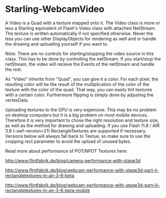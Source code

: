 Starling-WebcamVideo
====================

A Video is a Quad with a texture mapped onto it.
The Video class is more or less a Starling equivalent of Flash's Video class with attached NetStream. The texture is written automatically if not specified otherwise. Never the less you can use other DisplayObjects for rendering as well and or handle the drawing and uploading yourself if you want to.

Note: There are no controls for starting/stopping the video source in this class. This has to be done by controlling the netStream. If you start/stop the netStream, the video will recieve the Events of the netStream and handle the rest.

As "Video" inherits from "Quad", you can give it a color. For each pixel, the resulting color will be the result of the multiplication of the color of the texture with the color of the quad. That way, you can easily tint textures with a certain color. Furthermore flipping is simply done by adjusting the vertexData.

Uploading textures to the GPU is very expensive. This may be no problem on desktop computers but it is a big problem on most mobile devices. Therefore it is very important to chose the right resolution and texture size, as well as the method for drawing and uploading. If you use Flash 11.8 / AIR 3.8 (-swf-version=21) RectangleTextures are supported if necessary. Versions below will always fall back to Textue, so make sure to use the cropping rect parameter to avoid the upload of unused bytes.

Read more about performance of POT/NPOT Textures here:

http://www.flintfabrik.de/blog/camera-performance-with-stage3d

http://www.flintfabrik.de/blog/webcam-performance-with-stage3d-part-ii-rectangletextures-in-air-3-8-beta

http://www.flintfabrik.de/blog/webcam-performance-with-stage3d-part-iii-rectangletextures-in-air-3-8-beta-mobile
